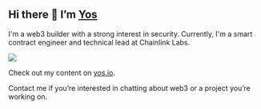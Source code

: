 ## Hi there 👋 I’m [Yos](https://twitter.com/yosriady) 

I'm a web3 builder with a strong interest in security. Currently, I'm a smart contract engineer and technical lead at Chainlink Labs. 

![](https://yos.io/assets/recently.png)

Check out my content on [yos.io](https://yos.io/).

Contact me if you’re interested in chatting about web3 or a project you’re working on.

[twitter]: https://twitter.com/yosriady
[linkedin]: https://linkedin.com/in/yosriady

